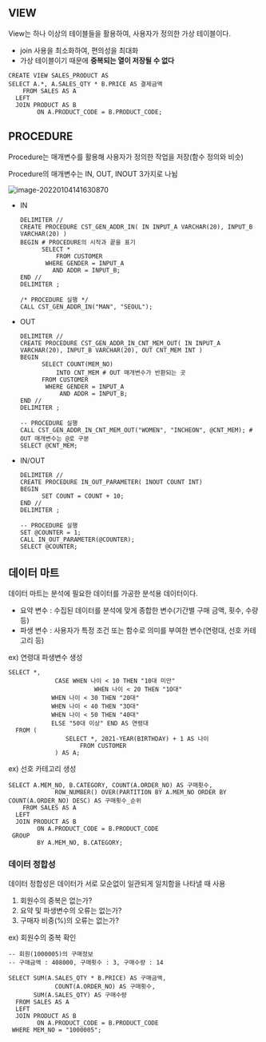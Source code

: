 ## VIEW

View는 하나 이상의 테이블들을 활용하여, 사용자가 정의한 가상 테이블이다.

- join 사용을 최소화하여, 편의성을 최대화
- 가상 테이블이기 때문에 **중복되는 열이 저장될 수 없다**

``` mysql
CREATE VIEW SALES_PRODUCT AS
SELECT A.*, A.SALES_QTY * B.PRICE AS 결제금액
	FROM SALES AS A
  LEFT
  JOIN PRODUCT AS B
		ON A.PRODUCT_CODE = B.PRODUCT_CODE;
```



## PROCEDURE

Procedure는 매개변수를 활용해 사용자가 정의한 작업을 저장(함수 정의와 비슷)

Procedure의 매개변수는 IN, OUT, INOUT 3가지로 나뉨

![image-20220104141630870](C:/Users/NaEunSu/AppData/Roaming/Typora/typora-user-images/image-20220104141630870.png)



- IN

  ```mysql
  DELIMITER //
  CREATE PROCEDURE CST_GEN_ADDR_IN( IN INPUT_A VARCHAR(20), INPUT_B VARCHAR(20) )
  BEGIN # PROCEDURE의 시작과 끝을 표기
  		SELECT *
  			FROM CUSTOMER
  		 WHERE GENDER = INPUT_A
  		   AND ADDR = INPUT_B;
  END //
  DELIMITER ;
  
  /* PROCEDURE 실행 */
  CALL CST_GEN_ADDR_IN("MAN", "SEOUL");
  ```

- OUT

  ```mysql
  DELIMITER //
  CREATE PROCEDURE CST_GEN_ADDR_IN_CNT_MEM_OUT( IN INPUT_A VARCHAR(20), INPUT_B VARCHAR(20), OUT CNT_MEM INT )
  BEGIN
  		SELECT COUNT(MEM_NO)
  			INTO CNT_MEM # OUT 매개변수가 반환되는 곳
        FROM CUSTOMER
  		 WHERE GENDER = INPUT_A
  			 AND ADDR = INPUT_B;
  END //
  DELIMITER ;
  
  -- PROCEDURE 실행
  CALL CST_GEN_ADDR_IN_CNT_MEM_OUT("WOMEN", "INCHEON", @CNT_MEM); # OUT 매개변수는 @로 구분
  SELECT @CNT_MEM;
  ```

- IN/OUT

  ``` mysql
  DELIMITER //
  CREATE PROCEDURE IN_OUT_PARAMETER( INOUT COUNT INT)
  BEGIN
  		SET COUNT = COUNT + 10;
  END //
  DELIMITER ;
  
  -- PROCEDURE 실행
  SET @COUNTER = 1;
  CALL IN_OUT_PARAMETER(@COUNTER);
  SELECT @COUNTER;
  ```

  

## 데이터 마트

데이터 마트는 분석에 필요한 데이터를 가공한 분석용 데이터이다.

- 요약 변수 : 수집된 데이터를 분석에 맞게 종합한 변수(기간별 구매 금액, 횟수, 수량 등)
- 파생 변수 : 사용자가 특정 조건 또는 함수로 의미를 부여한 변수(연령대, 선호 카테고리 등)

ex) 연령대 파생변수 생성

```mysql
SELECT *,
			 CASE WHEN 나이 < 10 THEN "10대 미만"
						WHEN 나이 < 20 THEN "1O대"
            WHEN 나이 < 30 THEN "20대"
            WHEN 나이 < 40 THEN "3O대"
            WHEN 나이 < 50 THEN "40대"
            ELSE "50대 이상" END AS 연령대
  FROM (
				SELECT *, 2021-YEAR(BIRTHDAY) + 1 AS 나이
					FROM CUSTOMER
			 ) AS A;
```



ex) 선호 카테고리 생성

``` mysql
SELECT A.MEM_NO, B.CATEGORY, COUNT(A.ORDER_NO) AS 구매횟수,
			 ROW_NUMBER() OVER(PARTITION BY A.MEM_NO ORDER BY COUNT(A.ORDER_NO) DESC) AS 구매횟수_순위
	FROM SALES AS A
  LEFT
  JOIN PRODUCT AS B
		ON A.PRODUCT_CODE = B.PRODUCT_CODE
 GROUP
		BY A.MEM_NO, B.CATEGORY;
```



### 데이터 정합성

데이터 정합성은 데이터가 서로 모순없이 일관되게 일치함을 나타낼 때 사용

1.  회원수의 중복은 없는가?
2. 요약 및 파생변수의 오류는 없는가?
3. 구매자 비중(%)의 오류는 없는가?

ex)  회원수의 중복 확인

``` mysql
-- 회원(1000005)의 구매정보
-- 구매금액 : 408000, 구매횟수 : 3, 구매수량 : 14

SELECT SUM(A.SALES_QTY * B.PRICE) AS 구매금액,
			 COUNT(A.ORDER_NO) AS 구매횟수,
       SUM(A.SALES_QTY) AS 구매수량
  FROM SALES AS A
  LEFT
  JOIN PRODUCT AS B
		ON A.PRODUCT_CODE = B.PRODUCT_CODE
 WHERE MEM_NO = "1000005";
```


